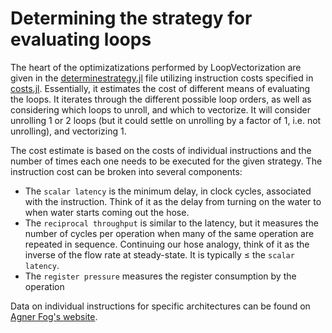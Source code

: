 # Determining the strategy for evaluating loops

The heart of the optimizatizations performed by LoopVectorization are given in the [determinestrategy.jl](https://github.com/chriselrod/LoopVectorization.jl/blob/master/src/determinestrategy.jl) file utilizing instruction costs specified in [costs.jl](https://github.com/chriselrod/LoopVectorization.jl/blob/master/src/costs.jl).
Essentially, it estimates the cost of different means of evaluating the loops. It iterates through the different possible loop orders, as well as considering which loops to unroll, and which to vectorize. It will consider unrolling 1 or 2 loops (but it could settle on unrolling by a factor of 1, i.e. not unrolling), and vectorizing 1.

The cost estimate is based on the costs of individual instructions and the number of times each one needs to be executed for the given strategy. The instruction cost can be broken into several components:

- The `scalar latency` is the minimum delay, in clock cycles, associated with the instruction. Think of it as the delay from turning on the water to when water starts coming out the hose.
- The `reciprocal throughput` is similar to the latency, but it measures the number of cycles per operation when many of the same operation are repeated in sequence.  Continuing our hose analogy, think of it as the inverse of the flow rate at steady-state. It is typically ≤ the `scalar latency`.
- The `register pressure` measures the register consumption by the operation

Data on individual instructions for specific architectures can be found on [Agner Fog's website](https://agner.org/optimize/instruction_tables.pdf).
